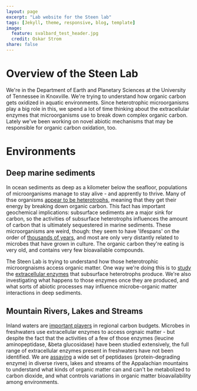 ```yaml
---
layout: page
excerpt: "Lab website for the Steen lab"
tags: [Jekyll, theme, responsive, blog, template]
image:
  feature: svalbard_test_header.jpg
  credit: Oskar Strom
share: false
---
```


# Overview of the Steen Lab

We're in the Department of Earth and Planetary Sciences at the University of Tennessee in Knoxville. We're trying to understand how organic carbon gets oxidized in aquatic environments. Since heterotrophic microorganisms play a big role in this, we spend a lot of time thinking about the extracellular enzymes that microorganisms use to break down complex organic carbon. Lately we've been working on novel abiotic mechanisms that may be responsible for organic carbon oxidation, too.

# Environments

## Deep marine sediments

In ocean sediments as deep as a kilometer below the seafloor, populations of microorganisms manage to stay alive - and apprently to thrive. Many of thse organisms [appear to be heterotrophs](http://www.pnas.org/content/103/10/3846.short), meaning that they get their energy by breaking down organic carbon. This fact has important geochemical implications: subsurface sediments are a major sink for carbon, so the activities of subsurface heterotrophs influences the amount of carbon that is ultimately sequestered in marine sediments. These microorganisms are weird, though: they seem to have 'lifespans' on the order of [thousands of years](http://www.nature.com/nrmicro/journal/v11/n2/abs/nrmicro2939.html), and most are only very distantly related to microbes that have grown in culture. The organic carbon they're eating is very old, and contains very few bioavailable compounds.

The Steen Lab is trying to understand how those heterotrophic microorgnaisms access organic matter. One way we're doing this is to [study](http://trace.tennessee.edu/utk_gradthes/4072/) the [extracellular enzymes](http://link.springer.com/article/10.1007/s10533-013-9906-5) that subsurface heterotrophs produce. We're also investigating what happens to those enzymes once they are produced, and what sorts of abiotic processes may influence microbe-organic matter interactions in deep sediments. 

## Mountain Rivers, Lakes and Streams

Inland waters are [important players](http://link.springer.com.proxy.lib.utk.edu:90/article/10.1007/s10021-006-9013-8) in regional carbon budgets. Microbes in freshwaters use extracellular enzymes to access orgnaic matter - but despite the fact that the activities of a few of those enzymes (leucine aminopeptidase, &beta glucosidase) have been studied extensively, the full range of extracellular enzymes present in freshwaters have not been identified. We are [assaying](https://www.overleaf.com/articles/field-trip-report-peec-may-2015-novel-peptidase-activities-in-diverse-freshwaters-of-the-pocono-mountains-pa/xfghpttrhmxq/viewer.pdf) a wide set of peptidases (protein-degrading enzyme) in diverse rivers, lakes and streams of the Appalachian mountains to understand what kinds of organic matter can and can't be metabolized to carbon dioxide, and what controls variations in organic matter bioavailability among environments.